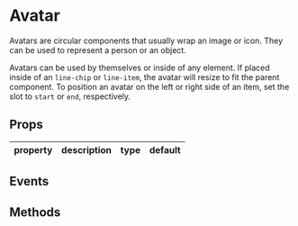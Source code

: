 # Avatar

Avatars are circular components that usually wrap an image or icon. They can be used to represent a person or an object.

Avatars can be used by themselves or inside of any element. If placed inside of an `line-chip` or `line-item`, the avatar will resize to fit the parent component. To position an avatar on the left or right side of an item, set the slot to `start` or `end`, respectively.

## Props

| property | description | type | default |
|----------|-------------|------|---------|

## Events

## Methods
